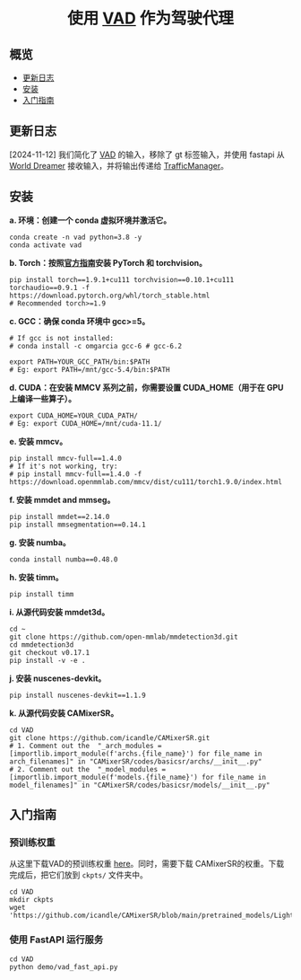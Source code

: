 <div align="center">   
  
# 使用 [VAD](https://github.com/hustvl/VAD) 作为驾驶代理

</div>


## 概览
- [更新日志](#更新日志)
- [安装](#安装)
- [入门指南](#入门指南)


## 更新日志
[2024-11-12] 我们简化了 [VAD](https://github.com/hustvl/VAD)  的输入，移除了 gt 标签输入，并使用 fastapi 从 [World Dreamer](../../WorldDreamer/) 接收输入，并将输出传递给 [TrafficManager](../../TrafficManager/)。

## 安装

**a. 环境：创建一个 conda 虚拟环境并激活它。**
```shell
conda create -n vad python=3.8 -y
conda activate vad
```

**b. Torch：按照[官方指南](https://pytorch.org/)安装 PyTorch 和 torchvision。**
```shell
pip install torch==1.9.1+cu111 torchvision==0.10.1+cu111 torchaudio==0.9.1 -f https://download.pytorch.org/whl/torch_stable.html
# Recommended torch>=1.9
```


**c. GCC：确保 conda 环境中 gcc>=5。**
```shell
# If gcc is not installed:
# conda install -c omgarcia gcc-6 # gcc-6.2

export PATH=YOUR_GCC_PATH/bin:$PATH
# Eg: export PATH=/mnt/gcc-5.4/bin:$PATH
```

**d. CUDA：在安装 MMCV 系列之前，你需要设置 CUDA_HOME（用于在 GPU 上编译一些算子）。**
```shell
export CUDA_HOME=YOUR_CUDA_PATH/
# Eg: export CUDA_HOME=/mnt/cuda-11.1/
```

**e. 安装 mmcv。**
```shell
pip install mmcv-full==1.4.0
# If it's not working, try:
# pip install mmcv-full==1.4.0 -f https://download.openmmlab.com/mmcv/dist/cu111/torch1.9.0/index.html
```

**f. 安装 mmdet and mmseg。**
```
pip install mmdet==2.14.0
pip install mmsegmentation==0.14.1
```

**g. 安装 numba。**
```shell
conda install numba==0.48.0
```

**h. 安装 timm。**
```shell
pip install timm
```

**i. 从源代码安装 mmdet3d。**
```shell
cd ~
git clone https://github.com/open-mmlab/mmdetection3d.git
cd mmdetection3d
git checkout v0.17.1
pip install -v -e .
```

**j. 安装 nuscenes-devkit。**
```shell
pip install nuscenes-devkit==1.1.9
```

**k. 从源代码安装 CAMixerSR。**
```shell
cd VAD
git clone https://github.com/icandle/CAMixerSR.git
# 1. Comment out the  "_arch_modules = [importlib.import_module(f'archs.{file_name}') for file_name in arch_filenames]" in "CAMixerSR/codes/basicsr/archs/__init__.py" 
# 2. Comment out the  "_model_modules = [importlib.import_module(f'models.{file_name}') for file_name in model_filenames]" in "CAMixerSR/codes/basicsr/models/__init__.py" 
```

## 入门指南

### 预训练权重
从这里下载VAD的预训练权重 [here](https://drive.google.com/file/d/1FLX-4LVm4z-RskghFbxGuYlcYOQmV5bS/view?usp=sharing)。同时，需要下载 CAMixerSR的权重。下载完成后，把它们放到 `ckpts/` 文件夹中。
```shell
cd VAD
mkdir ckpts
wget 'https://github.com/icandle/CAMixerSR/blob/main/pretrained_models/LightSR/CAMixerSRx4_DF.pth'
```

### 使用 FastAPI 运行服务

```shell
cd VAD
python demo/vad_fast_api.py
```